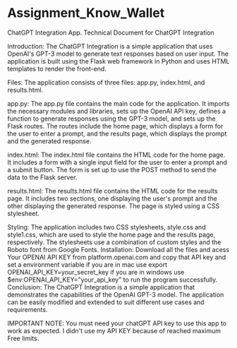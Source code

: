 # Assignment_Know_Wallet
ChatGPT Integration App.
Technical Document for ChatGPT Integration

Introduction:
The ChatGPT Integration is a simple application that uses OpenAI's GPT-3 model to generate text responses based on user input. The application is built using the Flask web framework in Python and uses HTML templates to render the front-end.

Files:
The application consists of three files: app.py, index.html, and results.html.

app.py:
The app.py file contains the main code for the application. It imports the necessary modules and libraries, sets up the OpenAI API key, defines a function to generate responses using the GPT-3 model, and sets up the Flask routes. The routes include the home page, which displays a form for the user to enter a prompt, and the results page, which displays the prompt and the generated response.

index.html:
The index.html file contains the HTML code for the home page. It includes a form with a single input field for the user to enter a prompt and a submit button. The form is set up to use the POST method to send the data to the Flask server.

results.html:
The results.html file contains the HTML code for the results page. It includes two sections, one displaying the user's prompt and the other displaying the generated response. The page is styled using a CSS stylesheet.

Styling:
The application includes two CSS stylesheets, style.css and style1.css, which are used to style the home page and the results page, respectively. The stylesheets use a combination of custom styles and the Roboto font from Google Fonts.
Installation:
Download all the files and acess Your OPENAI API KEY from platform.openai.com and copy that API key and set a environment variable if you are in mac use export OPENAI_API_KEY=your_secret_key if you are in windows use $env:OPENAI_API_KEY="your_api_key" to run the program successfully.
Conclusion:
The ChatGPT Integration is a simple application that demonstrates the capabilities of the OpenAI GPT-3 model. The application can be easily modified and extended to suit different use cases and requirements.

IMPORTANT NOTE:
You must need your chatGPT API key to use this app to work as expected. I didn't use my API KEY because of reached maximum Free limits.
